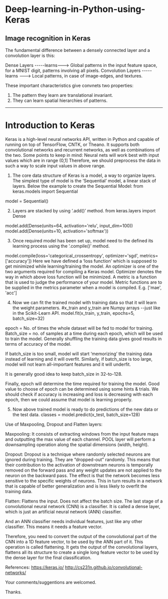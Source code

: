 # Deep-learning-in-Python-using-Keras
Image recognition in Keras
--------------------------------------------------------------------------------------------------------------------------
The fundamental difference between a densely connected layer and a convolution layer is this:

Dense Layers -----learns---> Global patterns in the input feature space, for a MNIST digit, patterns involving all pixels.
Convolution Layers -----learns ---> Local patterns, in case of image-edges, and textures. 

These important characteristics give convnets two properties:
1.	The pattern they learn are translational invariant.
2.	They can learn spatial hierarchies of patterns.
--------------------------------------------------------------------------------------------------------------------------
# Introduction to Keras
Keras is a high-level neural networks API, written in Python and capable of running on top of TensorFlow, CNTK, or Theano.
It supports both convolutional networks and recurrent networks, as well as combinations of the two.
Some points to keep in mind:
Neural nets will work best with input values which are in range (0,1]
Therefore, we should preprocess the data in such a way to scale input values in above range.
1.	The core data structure of Keras is a model, a way to organize layers.
The simplest type of model is the ‘Sequential’ model, a linear stack of layers.
Below the example to create the Sequential Model:
from keras.models import Sequential

model = Sequential()

2.	Layers are stacked by using ‘.add()’ method.
from keras.layers import Dense

model.add(Dense(units=64, activation='relu', input_dim=100))
model.add(Dense(units=10, activation='softmax'))

3.	Once required model has been set up, model need to the defined its learning process using the
‘.compile()’ method.

model.compile(loss='categorical_crossentropy',
              optimizer='sgd',
              metrics=['accuracy'])
Here we have defined a ‘loss function’ which is supposed to get minimized while learning/training the model.
An optimizer is one of the two arguments required for compiling a Keras model.
Optimizer denotes the way in which above loss function will be minimized.
 A metric is a function that is used to judge the performance of your model. Metric functions are to be supplied in the metrics parameter when a model is compiled. E.g. ['mae', 'acc']

4.	Now we can fit the trained model with training data so that it will learn the weight parameters.
   #x_train and y_train are Numpy arrays --just like in the Scikit-Learn API.
   model.fit(x_train, y_train, epochs=5, batch_size=32)

epoch = No. of times the whole dataset will be fed to model for training. 
Batch_size = no. of samples at a time during each epoch, which will be used to train the model. Generally shuffling the training data gives good results in terms of accuracy of the model.

If batch_size is too small, model will start ‘memorizing’ the training data instead of learning and it will overfit. Similarly, if batch_size is too large, model will not learn all-important features and it will underfit.

It is generally good idea to keep batch_size in 32-to-128.

Finally, epoch will determine the time required for training the model. Good value to choose of epoch can be determined using some hints & trials. We should check if accuracy is increasing and loss is decreasing with each epoch, then we could assume that model is learning properly.

5.	Now above trained model is ready to do predictions of the new data or the test data.
classes = model.predict(x_test, batch_size=128)


Use of Maxpooling, Dropout and Flatten layers:

Maxpooling: It consists of extracting windows from the input feature maps and outputting the max value of each channel.
POOL layer will perform a downsampling operation along the spatial dimensions (width, height).

Dropout: Dropout is a technique where randomly selected neurons are ignored during training. They are “dropped-out” randomly. This means that their contribution to the activation of downstream neurons is temporally removed on the forward pass and any weight updates are not applied to the neuron on the backward pass. The effect is that the network becomes less sensitive to the specific weights of neurons. This in turn results in a network that is capable of better generalization and is less likely to overfit the training data.

Flatten: Flattens the input. Does not affect the batch size. The last stage of a convolutional neural network (CNN) is a classifier. It is called a dense layer, which is just an artificial neural network (ANN) classifier.

And an ANN classifier needs individual features, just like any other classifier. This means it needs a feature vector.

Therefore, you need to convert the output of the convolutional part of the CNN into a 1D feature vector, to be used by the ANN part of it. This operation is called flattening. It gets the output of the convolutional layers, flattens all its structure to create a single long feature vector to be used by the dense layer for the final classification.

References: https://keras.io/
            http://cs231n.github.io/convolutional-networks/ 


Your comments/suggentions are welcomed. 

Thanks. 



